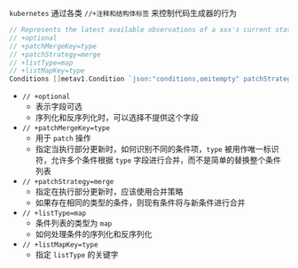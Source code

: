 `kubernetes` 通过各类 `//+注释和结构体标签` 来控制代码生成器的行为

```go
// Represents the latest available observations of a xxx's current state.
// +optional
// +patchMergeKey=type
// +patchStrategy=merge
// +listType=map
// +listMapKey=type
Conditions []metav1.Condition `json:"conditions,omitempty" patchStrategy:"merge" patchMergeKey:"type" protobuf:"bytes,3,rep,name=conditions"`
```


- `// +optional`
  - 表示字段可选
  - 序列化和反序列化时，可以选择不提供这个字段
- `// +patchMergeKey=type`
  - 用于 `patch` 操作
  - 指定当执行部分更新时，如何识别不同的条件项，`type` 被用作唯一标识符，允许多个条件根据 `type` 字段进行合并，而不是简单的替换整个条件列表
- `// +patchStrategy=merge`
  - 指定在执行部分更新时，应该使用合并策略
  - 如果存在相同的类型的条件，则现有条件将与新条件进行合并
- `// +listType=map`
  - 条件列表的类型为 `map`
  - 如何处理条件的序列化和反序列化
- `// +listMapKey=type`
  - 指定 `listType` 的关键字